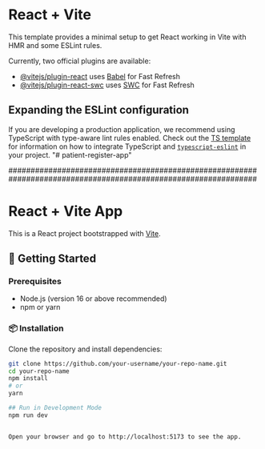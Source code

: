 # React + Vite

This template provides a minimal setup to get React working in Vite with HMR and some ESLint rules.

Currently, two official plugins are available:

- [@vitejs/plugin-react](https://github.com/vitejs/vite-plugin-react/blob/main/packages/plugin-react) uses [Babel](https://babeljs.io/) for Fast Refresh
- [@vitejs/plugin-react-swc](https://github.com/vitejs/vite-plugin-react/blob/main/packages/plugin-react-swc) uses [SWC](https://swc.rs/) for Fast Refresh

## Expanding the ESLint configuration

If you are developing a production application, we recommend using TypeScript with type-aware lint rules enabled. Check out the [TS template](https://github.com/vitejs/vite/tree/main/packages/create-vite/template-react-ts) for information on how to integrate TypeScript and [`typescript-eslint`](https://typescript-eslint.io) in your project.
"# patient-register-app" 


################################################################################################################
# React + Vite App

This is a React project bootstrapped with [Vite](https://vitejs.dev/).

## 🚀 Getting Started

### Prerequisites

- Node.js (version 16 or above recommended)
- npm or yarn

### 📦 Installation

Clone the repository and install dependencies:

```bash
git clone https://github.com/your-username/your-repo-name.git
cd your-repo-name
npm install
# or
yarn

## Run in Development Mode
npm run dev


Open your browser and go to http://localhost:5173 to see the app.
